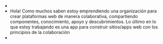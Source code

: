-
- Hola! Como muchos saben estoy emprendiendo una organización para crear plataformas web de manera colaborativa, compartiendo componentes, conocimiento, apoyo y descubrimientos. Lo último en lo que estoy trabajando es una app para construir sitios/apps web con los principios de la colaboración
-